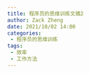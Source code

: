 ```yaml
---
title: 程序员的思维训练文摘2
author: Zack Zheng
date: 2021/10/02 14:00
categories:
 - 程序员的思维训练
tags:
 - 效率
 - 工作方法
---
```


<simple-img src="https://gitee.com/zackzhengxy/picGallery/raw/main/imgs/程序员的思维训练文摘5.svg" />
